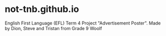 # not-tnb.github.io
English First Language (EFL) Term 4 Project "Advertisement Poster". Made by Dion, Steve and Tristan from Grade 9 Woolf
